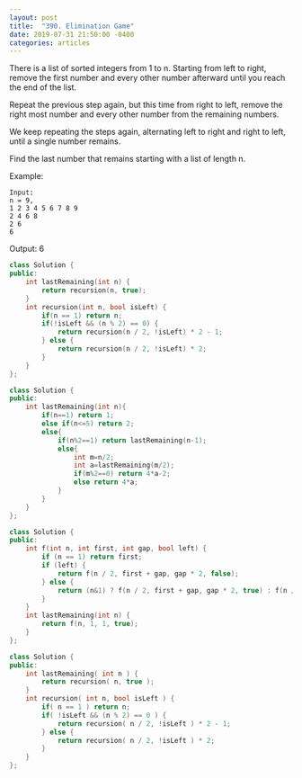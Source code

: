 ```yaml
---
layout: post
title:  "390. Elimination Game"
date: 2019-07-31 21:50:00 -0400
categories: articles
---
```

There is a list of sorted integers from 1 to n. Starting from left to right, remove the first number and every other number afterward until you reach the end of the list.

Repeat the previous step again, but this time from right to left, remove the right most number and every other number from the remaining numbers.

We keep repeating the steps again, alternating left to right and right to left, until a single number remains.

Find the last number that remains starting with a list of length n.

Example:
```
Input:
n = 9,
1 2 3 4 5 6 7 8 9
2 4 6 8
2 6
6
```
Output:
6

```c++
class Solution {
public:
    int lastRemaining(int n) {
        return recursion(n, true);
    }
    int recursion(int n, bool isLeft) {
        if(n == 1) return n;
        if(!isLeft && (n % 2) == 0) {
            return recursion(n / 2, !isLeft) * 2 - 1;
        } else {
            return recursion(n / 2, !isLeft) * 2;
        }
    }
};
```
```c++
class Solution {
public:
    int lastRemaining(int n){
        if(n==1) return 1;
        else if(n<=5) return 2;
        else{
            if(n%2==1) return lastRemaining(n-1);
            else{
                int m=n/2;
                int a=lastRemaining(m/2);
                if(m%2==0) return 4*a-2;
                else return 4*a;
            }   
        }
    }
};
```
```c++
class Solution {
public:
    int f(int n, int first, int gap, bool left) {
        if (n == 1) return first;
        if (left) {
            return f(n / 2, first + gap, gap * 2, false);
        } else {
            return (n&1) ? f(n / 2, first + gap, gap * 2, true) : f(n / 2, first, gap * 2, true);
        }
    }
    int lastRemaining(int n) {
        return f(n, 1, 1, true);
    }
};
```
```c++
class Solution {
public:
    int lastRemaining( int n ) {
        return recursion( n, true );
    }
    int recursion( int n, bool isLeft ) {
        if( n == 1 ) return n;
        if( !isLeft && (n % 2) == 0 ) {
            return recursion( n / 2, !isLeft ) * 2 - 1;
        } else {
            return recursion( n / 2, !isLeft ) * 2;
        }
    }
};
```
